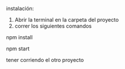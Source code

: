 instalación:
1. Abrir la terminal en la carpeta del proyecto
2. correr los siguientes comandos

npm install

npm start

tener corriendo el otro proyecto